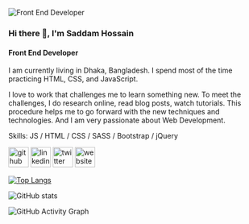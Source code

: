 ![Front End Developer](https://pbs.twimg.com/profile_banners/2751031065/1647190666/600x200)
### Hi there 👋, I'm Saddam Hossain
#### Front End Developer

I am currently living in Dhaka, Bangladesh. I spend most of the time practicing HTML, CSS, and JavaScript.

I love to work that challenges me to learn something new. To meet the challenges, I do research online, read blog posts, watch tutorials.
This procedure helps me to go forward with the new techniques and technologies. And I am very passionate about Web Development.

Skills: JS / HTML / CSS / SASS / Bootstrap / jQuery



[<img src='https://cdn.jsdelivr.net/npm/simple-icons@3.0.1/icons/github.svg' alt='github' height='40'>](https://github.com/saddam0091)  [<img src='https://cdn.jsdelivr.net/npm/simple-icons@3.0.1/icons/linkedin.svg' alt='linkedin' height='40'>](https://www.linkedin.com/in/saddam031/)  [<img src='https://cdn.jsdelivr.net/npm/simple-icons@3.0.1/icons/twitter.svg' alt='twitter' height='40'>](https://twitter.com/saddam_0091)  [<img src='https://cdn.jsdelivr.net/npm/simple-icons@3.0.1/icons/icloud.svg' alt='website' height='40'>](https://saddamhossain.com)  

[![Top Langs](https://github-readme-stats.vercel.app/api/top-langs/?username=saddam0091)](https://github.com/anuraghazra/github-readme-stats)

![GitHub stats](https://github-readme-stats.vercel.app/api?username=saddam0091&show_icons=true)  

![GitHub Activity Graph](https://activity-graph.herokuapp.com/graph?username=saddam0091)  

